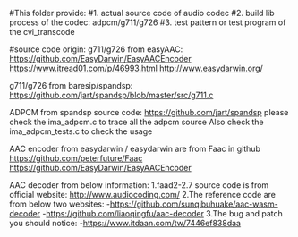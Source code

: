 #This folder provide:
#1. actual source code of audio codec
#2. build lib process of the codec: adpcm/g711/g726
#3. test pattern or test program of the cvi_transcode

#source code origin:
g711/g726 from easyAAC:
https://github.com/EasyDarwin/EasyAACEncoder
https://www.itread01.com/p/46993.html
http://www.easydarwin.org/

g711/g726 from baresip/spandsp:
https://github.com/jart/spandsp/blob/master/src/g711.c



ADPCM from spandsp source code:
https://github.com/jart/spandsp
please check the ima_adpcm.c to trace all the adpcm source
Also check the ima_adpcm_tests.c to check the usage

AAC encoder from easydarwin / easydarwin are from Faac in github
https://github.com/peterfuture/Faac
https://github.com/EasyDarwin/EasyAACEncoder

AAC decoder from below information:
1.faad2-2.7 source code is from official website:
  http://www.audiocoding.com/
2.The reference code are from below two websites:
 -https://github.com/sunqibuhuake/aac-wasm-decoder
 -https://github.com/liaoqingfu/aac-decoder
3.The bug and patch you should notice:
 -https://www.itdaan.com/tw/7446ef838daa




